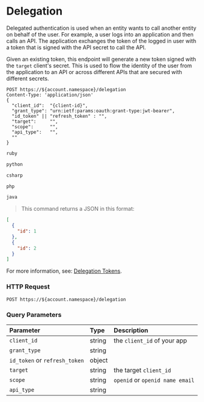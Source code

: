 # Delegation

Delegated authentication is used when an entity wants to call another entity on behalf of the user. For example, a user logs into an application and then calls an API. The application exchanges the token of the logged in user with a token that is signed with the API secret to call the API.

Given an existing token, this endpoint will generate a new token signed with the `target` client's secret. This is used to flow the identity of the user from the application to an API or across different APIs that are secured with different secrets.

```shell
POST https://${account.namespace}/delegation
Content-Type: 'application/json'
{
  "client_id":  "{client-id}",
  "grant_type": "urn:ietf:params:oauth:grant-type:jwt-bearer",
  "id_token" || "refresh_token" : "",
  "target":     "",
  "scope":      "",
  "api_type":   "",
  ""
}
```

```ruby
ruby
```

```python
python
```

```csharp
csharp
```

```php
php
```

```java
java
```

> This command returns a JSON in this format:

```json
[
  {
    "id": 1
  },
  {
    "id": 2
  }
]
```

<aside class="notice">
For more information, see: <a href="/tokens/delegation">Delegation Tokens</a>.
</aside>

### HTTP Request

`POST https://${account.namespace}/delegation`

### Query Parameters

| Parameter        | Type       | Description |
|:-----------------|:-----------|:------------|
| `client_id`      | string     | the `client_id` of your app |
| `grant_type`     | string     |             |
| `id_token` or `refresh_token` | object |      |
| `target `        | string     | the target `client_id` |
| `scope `         | string     | `openid` or `openid name email` |
| `api_type`       | string     |             |

